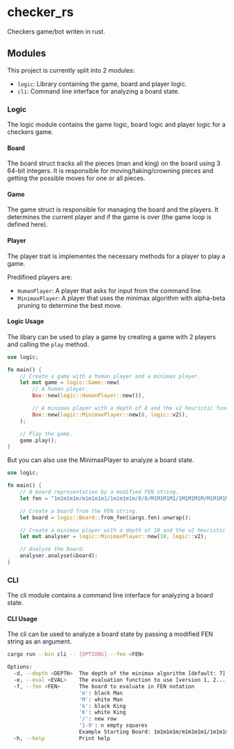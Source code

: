 
# checker_rs

Checkers game/bot writen in rust.

## Modules

This project is currently split into 2 modules:

- `logic`: Library containing the game, board and player logic.
- `cli`: Command line interface for analyzing a board state.

### Logic

The logic module contains the game logic, board logic and player logic for a checkers game.

#### Board

The board struct tracks all the pieces (man and king) on the board using 3 64-bit integers. It is responsible for moving/taking/crowning pieces and getting the possible moves for one or all pieces.

#### Game

The game struct is responsible for managing the board and the players. It determines the current player and if the game is over (the game loop is defined here).

#### Player

The player trait is implementes the necessary methods for a player to play a game.

Predifined players are:

- `HumanPlayer`: A player that asks for input from the command line.
- `MinimaxPlayer`: A player that uses the minimax algorithm with alpha-beta pruning to determine the best move.

#### Logic Usage

The libary can be used to play a game by creating a game with 2 players and calling the `play` method.

```rust
use logic;

fn main() {
    // Create a game with a human player and a minimax player.
    let mut game = logic::Game::new(
        // A human player.
        Box::new(logic::HumanPlayer::new()),

        // A minimax player with a depth of 8 and the v2 heuristic function.
        Box::new(logic::MinimaxPlayer::new(8, logic::v2)),
    );

    // Play the game.
    game.play();
}
```

But you can also use the MinimaxPlayer to analyze a board state.

```rust
use logic;

fn main() {
    // A board representation by a modified FEN string.
    let fen = "1m1m1m1m/m1m1m1m1/1m1m1m1m/8/8/M1M1M1M1/1M1M1M1M/M1M1M1M1";

    // Create a board from the FEN string.
    let board = logic::Board::from_fen(&args.fen).unwrap();

    // Create a minimax player with a depth of 10 and the v2 heuristic function.
    let mut analyser = logic::MinimaxPlayer::new(10, logic::v2);

    // Analyze the board.
    analyser.analyse(&board);
}
```

### CLI

The cli module contains a command line interface for analyzing a board state.

#### CLI Usage

The cli can be used to analyze a board state by passing a modified FEN string as an argument.

```bash
cargo run --bin cli -- [OPTIONS] --fen <FEN>

Options:
  -d, --depth <DEPTH>  The depth of the minimax algorithm [default: 7]
  -e, --eval <EVAL>    The evaluation function to use [version 1, 2...] [default: 2]
  -f, --fen <FEN>      The board to evaluate in FEN notation
                       'm': black Man
                       'M': white Man
                       'k': black King
                       'K': white King
                       '/': new row
                       '1-9': n empty squares
                       Example Starting Board: 1m1m1m1m/m1m1m1m1/1m1m1m1m/8/8/M1M1M1M1/1M1M1M1M/M1M1M1M1
  -h, --help           Print help
```
